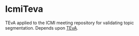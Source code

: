 IcmiTeva
========

TEvA applied to the ICMI meeting repository for validating topic segmentation.  Depends upon [TEvA](/jintrone/TEvA).
